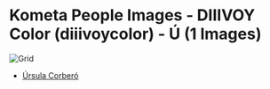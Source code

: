 # Kometa People Images - DIIIVOY Color (diiivoycolor) - Ú (1 Images)
![Grid](grid.jpg)

* [Úrsula Corberó](https://raw.githubusercontent.com/kometa-team/People-Images-diiivoycolor/master/Ú/Images/%C3%9Arsula%20Corber%C3%B3.jpg)